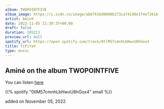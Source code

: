 ```yaml
---
album: TWOPOINTFIVE
album_image: https://i.scdn.co/image/ab67616d0000b273ca74198e1f4ef261bf418029
artist: Aminé
date: 2022-11-05 21:39:37+00:00
draft: false
duration: 105211
preview_url: null
spotify_url: https://open.spotify.com/track/0tlM57cmnhLbHwxU8hGox4
title: YiPiYaY
type: music
---
```



## Aminé on the album TWOPOINTFIVE

You can listen [here](https://open.spotify.com/track/0tlM57cmnhLbHwxU8hGox4)

{{% spotify "0tlM57cmnhLbHwxU8hGox4" small %}}

added on November 05, 2022